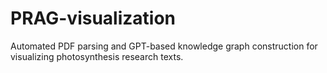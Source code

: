 # PRAG-visualization
Automated PDF parsing and GPT-based knowledge graph construction for visualizing photosynthesis research texts.
